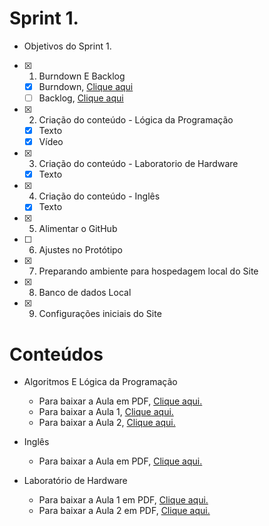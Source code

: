 # Sprint 1.
 * Objetivos do Sprint 1.
- [x] 1. Burndown E Backlog
   - [x] Burndown, [Clique aqui](https://raw.githubusercontent.com/HarielThums/ProjetoIntegrador01/main/Burndown%20e%20Backlog/Burndown.xlsx)
   - [ ] Backlog, [Clique aqui]()
- [x] 2. Criação do conteúdo - Lógica da Programação
   * [x] Texto
   * [x] Vídeo
- [x] 3. Criação do conteúdo - Laboratorio de Hardware
   * [x] Texto
   
- [x] 4. Criação do conteúdo - Inglês
   * [x] Texto
   
- [x] 5. Alimentar o GitHub
- [ ] 6. Ajustes no Protótipo
- [x] 7. Preparando ambiente para hospedagem local do Site
- [x] 8. Banco de dados Local
- [x] 9. Configurações iniciais do Site

# Conteúdos 

* Algoritmos E Lógica da Programação
   * Para baixar a Aula em PDF,  [Clique aqui.](https://raw.githubusercontent.com/HarielThums/ProjetoIntegrador01/main/Sprint1/Conte%C3%BAdos/Algoritmos%20e%20l%C3%B3gica%20da%20programa%C3%A7%C3%A3o/Algoritmos%20e%20L%C3%B3gica%20de%20Programa%C3%A7%C3%A3o.docx)
   * Para baixar a Aula 1, [Clique aqui.](https://raw.githubusercontent.com/HarielThums/ProjetoIntegrador01/main/Sprint1/Conte%C3%BAdos/Algoritmos%20e%20l%C3%B3gica%20da%20programa%C3%A7%C3%A3o/aula%201.rar)
   * Para baixar a Aula 2, [Clique aqui.](https://raw.githubusercontent.com/HarielThums/ProjetoIntegrador01/main/Sprint1/Conte%C3%BAdos/Algoritmos%20e%20l%C3%B3gica%20da%20programa%C3%A7%C3%A3o/aula%202.rar)

* Inglês 
   * Para baixar a Aula em PDF, [Clique aqui.](https://raw.githubusercontent.com/HarielThums/ProjetoIntegrador01/main/Sprint1/Conte%C3%BAdos/Ingles/Ingles.pdf)

* Laboratório de Hardware
   * Para baixar a Aula 1 em PDF, [Clique aqui.](https://raw.githubusercontent.com/HarielThums/ProjetoIntegrador01/main/Sprint1/Conte%C3%BAdos/Lab%20de%20Hardware/1.Laboratorio%20de%20Hardware.docx)
   * Para baixar a Aula 2 em PDF, [Clique aqui.](https://raw.githubusercontent.com/HarielThums/ProjetoIntegrador01/main/Sprint1/Conte%C3%BAdos/Lab%20de%20Hardware/2.Laboratorio%20de%20Hardware.docx)